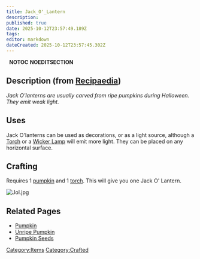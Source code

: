 ```yaml
---
title: Jack_O'_Lantern
description: 
published: true
date: 2025-10-12T23:57:49.189Z
tags: 
editor: markdown
dateCreated: 2025-10-12T23:57:45.302Z
---
```


  __NOTOC__ __NOEDITSECTION__

## Description (from [Recipaedia](Recipaedia "wikilink"))

*Jack O'lanterns are usually carved from ripe pumpkins during Halloween.
They emit weak light.*

## Uses

Jack O'lanterns can be used as decorations, or as a light source,
although a [Torch](Recipaedia/Items/Torch.md "wikilink") or a [Wicker
Lamp](Recipaedia/Items/Wicker_Lamp.md "wikilink") will emit more light. They can be placed
on any horizontal surface.

## Crafting

Requires 1 [pumpkin](pumpkin "wikilink") and 1
[torch](torch "wikilink"). This will give you one Jack O' Lantern.

![Jol.jpg](Jol.jpg "Jol.jpg")

## Related Pages

  - [Pumpkin](Recipaedia/Plants/Pumpkin.md "wikilink")
  - [Unripe Pumpkin](Recipaedia/Plants/Unripe_Pumpkin.md "wikilink")
  - [Pumpkin Seeds](Recipaedia/Plants/Pumpkin_Seeds.md "wikilink")

[Category:Items](Category:Items "wikilink")
[Category:Crafted](Category:Crafted "wikilink")